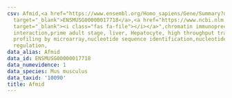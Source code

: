 ```yaml
---
csv: Afmid,<a href="https://www.ensembl.org/Homo_sapiens/Gene/Summary?db=core;g=ENSMUSG00000017718"
  target="_blank">ENSMUSG00000017718</a>,<a href="https://www.ncbi.nlm.nih.gov/pubmed/23834426"
  target="_blank"><i class="fas fa-file"></i></a>",chromatin immunoprecipitation assay,direct
  interaction,prime adult stage, liver, Hepatocyte, high throughput transcription
  profiling by microarray,nucleotide sequence identification,nucleotide sequence identification,transcriptional
  regulation,
data_alias: Afmid
data_id: ENSMUSG00000017718
data_numevidence: 1
data_species: Mus musculus
data_taxid: '10090'
title: Afmid
---
```

